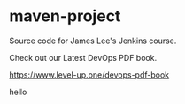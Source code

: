 # maven-project
Source code for James Lee's Jenkins course.

Check out our Latest DevOps PDF book.

https://www.level-up.one/devops-pdf-book

hello
